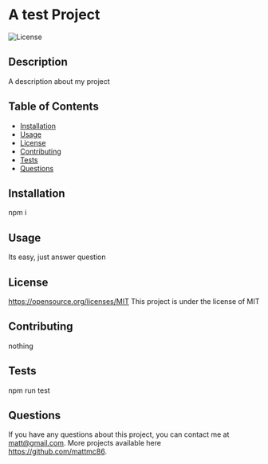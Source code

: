 
# A test Project
  ![License](https://img.shields.io/badge/License-MIT-blue.svg)
  
  ## Description
  
   A description about my project
   
  ## Table of Contents
  * [Installation](#installation)
  * [Usage](#usage)
  * [License](#license)
  * [Contributing](#contributing)
  * [Tests](#tests)
  * [Questions](#questions)
  
  ## Installation
  npm i
  ## Usage
  Its easy, just answer question
  ## License
  https://opensource.org/licenses/MIT
  This project is under the license of MIT
  ## Contributing 
  nothing
  ## Tests
  npm run test
  ## Questions
  If you have any questions about this project, you can contact me at matt@gmail.com. More projects available here https://github.com/mattmc86.

